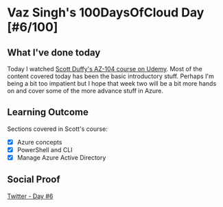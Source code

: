 # Vaz Singh's 100DaysOfCloud Day [#6/100]

## What I've done today

Today I watched [Scott Duffy's AZ-104 course on Udemy](https://www.udemy.com/course/70533-azure/). Most of the content covered today has been the basic introductory stuff. Perhaps I'm being a bit too impatient but I hope that week two will be a bit more hands on and cover some of the more advance stuff in Azure.

## Learning Outcome

Sections covered in Scott's course:
- [x] Azure concepts
- [x] PowerShell and CLI
- [x] Manage Azure Active Directory

## Social Proof

[Twitter - Day #6](https://twitter.com/VazDoesTech/status/1560509989445419008)